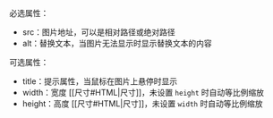 必选属性：
- src：图片地址，可以是相对路径或绝对路径
- alt：替换文本，当图片无法显示时显示替换文本的内容

可选属性：
- title：提示属性，当鼠标在图片上悬停时显示
- width：宽度 [[尺寸#HTML|尺寸]]，未设置 `height` 时自动等比例缩放
- height：高度 [[尺寸#HTML|尺寸]]，未设置 `width` 时自动等比例缩放